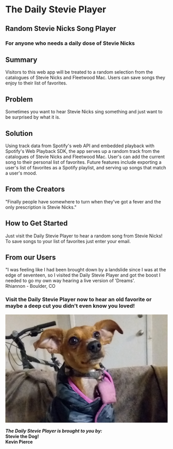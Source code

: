 # The Daily Stevie Player #
<!--
> This material was originally posted [here](http://www.quora.com/What-is-Amazons-approach-to-product-development-and-product-management). It is reproduced here for posterities sake.

There is an approach called "working backwards" that is widely used at Amazon. They work backwards from the customer, rather than starting with an idea for a product and trying to bolt customers onto it. While working backwards can be applied to any specific product decision, using this approach is especially important when developing new products or features.

For new initiatives a product manager typically starts by writing an internal press release announcing the finished product. The target audience for the press release is the new/updated product's customers, which can be retail customers or internal users of a tool or technology. Internal press releases are centered around the customer problem, how current solutions (internal or external) fail, and how the new product will blow away existing solutions.

If the benefits listed don't sound very interesting or exciting to customers, then perhaps they're not (and shouldn't be built). Instead, the product manager should keep iterating on the press release until they've come up with benefits that actually sound like benefits. Iterating on a press release is a lot less expensive than iterating on the product itself (and quicker!).

If the press release is more than a page and a half, it is probably too long. Keep it simple. 3-4 sentences for most paragraphs. Cut out the fat. Don't make it into a spec. You can accompany the press release with a FAQ that answers all of the other business or execution questions so the press release can stay focused on what the customer gets. My rule of thumb is that if the press release is hard to write, then the product is probably going to suck. Keep working at it until the outline for each paragraph flows.

Oh, and I also like to write press-releases in what I call "Oprah-speak" for mainstream consumer products. Imagine you're sitting on Oprah's couch and have just explained the product to her, and then you listen as she explains it to her audience. That's "Oprah-speak", not "Geek-speak".

Once the project moves into development, the press release can be used as a touchstone; a guiding light. The product team can ask themselves, "Are we building what is in the press release?" If they find they're spending time building things that aren't in the press release (overbuilding), they need to ask themselves why. This keeps product development focused on achieving the customer benefits and not building extraneous stuff that takes longer to build, takes resources to maintain, and doesn't provide real customer benefit (at least not enough to warrant inclusion in the press release).
 -->

## Random Stevie Nicks Song Player ##

### **For anyone who needs a daily dose of Stevie Nicks** ###

## Summary ##
  Visitors to this web app will be treated to a random selection from the catalogues of Stevie Nicks and Fleetwood Mac. Users can save songs they enjoy to their list of favorites.

## Problem ##
  Sometimes you want to hear Stevie Nicks sing something and just want to be surprised by what it is.

## Solution ##
  Using track data from Spotify's web API and embedded playback with Spotify's Web Playback SDK, the app serves up a random track from the catalogues of Stevie Nicks and Fleetwood Mac. User's can add the current song to their personal list of favorites. Future features include exporting a user's list of favorites as a Spotify playlist, and serving up songs that match a user's mood.

## From the Creators ##
  "Finally people have somewhere to turn when they've got a fever and the only prescription is Stevie Nicks."

## How to Get Started ##
  Just visit the Daily Stevie Player to hear a random song from Stevie Nicks! To save songs to your list of favorites just enter your email.

## From our Users ##
  "I was feeling like I had been brought down by a landslide since I was at the edge of seventeen, so I visited the Daily Stevie Player and got the boost I needed to go my own way hearing a live version of 'Dreams'.\
    Rhiannon - Boulder, CO

### Visit the Daily Stevie Player now to hear an old favorite or maybe a deep cut you didn't even know you loved! ###

![Stevie the Dog](./client/dist/images/1.jpg)

***The Daily Stevie Player is brought to you by:***\
**Stevie the Dog!**\
**Kevin Pierce**